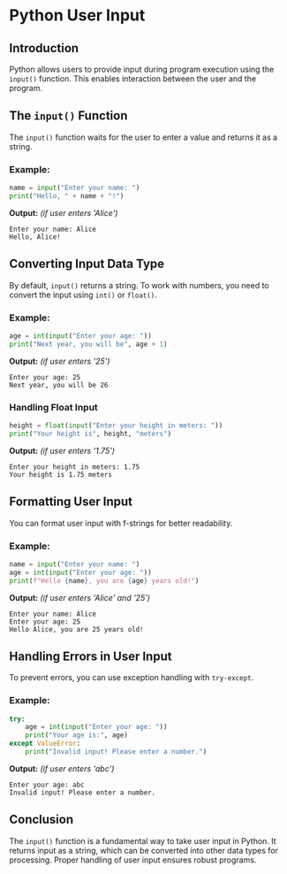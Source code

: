 # Python User Input

## Introduction

Python allows users to provide input during program execution using the `input()` function. This enables interaction between the user and the program.

## The `input()` Function

The `input()` function waits for the user to enter a value and returns it as a string.

### Example:

```python
name = input("Enter your name: ")
print("Hello, " + name + "!")
```

**Output:** _(if user enters 'Alice')_

```
Enter your name: Alice
Hello, Alice!
```

## Converting Input Data Type

By default, `input()` returns a string. To work with numbers, you need to convert the input using `int()` or `float()`.

### Example:

```python
age = int(input("Enter your age: "))
print("Next year, you will be", age + 1)
```

**Output:** _(if user enters '25')_

```
Enter your age: 25
Next year, you will be 26
```

### Handling Float Input

```python
height = float(input("Enter your height in meters: "))
print("Your height is", height, "meters")
```

**Output:** _(if user enters '1.75')_

```
Enter your height in meters: 1.75
Your height is 1.75 meters
```

## Formatting User Input

You can format user input with f-strings for better readability.

### Example:

```python
name = input("Enter your name: ")
age = int(input("Enter your age: "))
print(f"Hello {name}, you are {age} years old!")
```

**Output:** _(if user enters 'Alice' and '25')_

```
Enter your name: Alice
Enter your age: 25
Hello Alice, you are 25 years old!
```

## Handling Errors in User Input

To prevent errors, you can use exception handling with `try-except`.

### Example:

```python
try:
    age = int(input("Enter your age: "))
    print("Your age is:", age)
except ValueError:
    print("Invalid input! Please enter a number.")
```

**Output:** _(if user enters 'abc')_

```
Enter your age: abc
Invalid input! Please enter a number.
```

## Conclusion

The `input()` function is a fundamental way to take user input in Python. It returns input as a string, which can be converted into other data types for processing. Proper handling of user input ensures robust programs.
